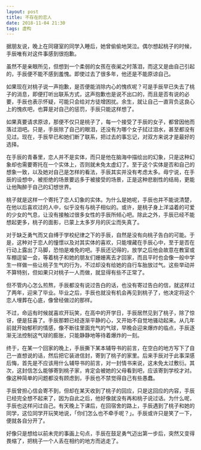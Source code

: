 ```yaml
---
layout: post
title: 不存在的恋人
date: 2018-11-04 21:30
tags: 虚构
---
```


据朋友说，晚上在同寝室的同学入睡后，她曾偷偷地哭泣。偶尔想起桃子的时候，手辰唯有对这件事感到很抱歉。

虽然不是亲眼所见，但想到一个柔弱的女孩在夜阑之时落泪，而这又是由自己引起的，手辰便不能不感到羞愧。即使过去了很多年，他还是不能原谅自己。

如果现在对桃子说一声抱歉，是否便能消除内心的愧疚呢？可是手辰早已失去了桃子的消息，即便打听出联系方式，这声抱歉也是说不出口的，而且是否有说的必要，手辰也表示怀疑，可能只会给对方徒增困扰。余生，就让自己一直背负这良心上的愧疚吧，也算是对自己的惩罚，手辰只能这样想了。

如果真要请求原谅，那便不仅只是桃子了，每一个接受了手辰的女子，都曾因他而落过泪吧。只是，手辰除了自己的眼泪，还没有为哪个女子拭过泪水，甚至都没有见过。现在，手辰早已和她们断了联系，把过去的事忘记，对双方来说才是最好的选择。

在手辰的青春里，恋人并不是实体，而只是他在脑海中描绘出的幻象，只是这种幻象却也需要寄托在一个实体上，否则就未免太虚幻了。至于这个实体是否和自己的想象一致，以及她对自己是怎样的看法，手辰其实并没有考虑太多。毋宁说，在手辰的设想中，被拒绝的场景要远多于被接受的场景，正是这种悲剧性的结局，更能让他陶醉于自己的幻想世界。

桃子就是这样一个寄托了恋人幻象的实体。为什么是她呢，手辰也并不能说清楚，在他以后喜欢过的人中，似乎没有与桃子相似的。或许，是桃子身上洋溢着的可爱的少女的气息，让没有接触过很多女性的手辰所倾心吧。除此之外，手辰已经不能想起更多，桃子的面影，已蒙上太多岁月的灰尘而失真了。

对于缺乏勇气而又自缚于学校纪律之下的手辰，自然是没有向桃子告白的可能。于是，这种对于恋人的憧憬以及对其实体的喜欢，只能埋藏在手辰心中，至于是否在行动上露出了马脚，恐怕是难免的吧。手辰还记得的，放学之后他会故意在教室或车棚逗留一会，等着桃子和她的朋友们姗姗离去才回家，而且平时也会像一般中学生一样做一些让桃子生气的行为，不过却没有给她的自行车胎放过气。这些举动并不算特别，但如果只对桃子一人而做，就显得有些不正常了。

但不管内心怎么煎熬，手辰都没有说过告白的话，也没有寄过告白的信，就这样过了两年，迎来了毕业。毕业之后，手辰也就没有机会再见到桃子了，他决定将这个恋人埋葬在心底，像曾经做过的那样。

不过，命运有时候就喜欢开玩笑，在高中的开学日，手辰居然见到了桃子，除了惊讶，便是狂喜了。手辰那颗已经逐渐平静的心，又开始不自觉地骚动起来。从几年前就开始郁积的情感，像不断往里面充气的气球，早晚会迎来爆炸的临点，手辰逐渐无法控制这气球的膨胀，只能静静地等待着爆炸的一刻。

终于，在某一个回家的晚上，手辰撕下某本辅导书的前言，在空白的地方写下了自己一直想说的话，然后把它装进信封，寄到了桃子的家里。后来手辰对于此事深感后悔，首先是不应该用什么辅导书的前言，对一封情书来说，这未免太过敷衍。其次，这封信怎么能够寄到桃子家，肯定会被她的父母看到吧，应该寄到学校才对。像这种简单的问题都没有顾虑到，手辰也不禁觉得自己有些愚蠢。

手辰曾担心信会寄不到，但却在某天收到了桃子的回应，只是这回应的内容，手辰已经完全想不起来了，因为自此之后，他好像就没有再和桃子说过话。为什么呢，手辰也这样问过自己。有天晚上下课后，在回宿舍的路上，手辰遇到了桃子和她的同学，这位同学开玩笑地说，「你们怎么也不牵手呢？」。手辰或许只是笑了一下，便就各自分开了。

好像只是想给以前未完的事画上句点，手辰在鼓足勇气迈出第一步后，突然又变得畏缩了，把桃子一个人丢在相约的地方而逃走了。
